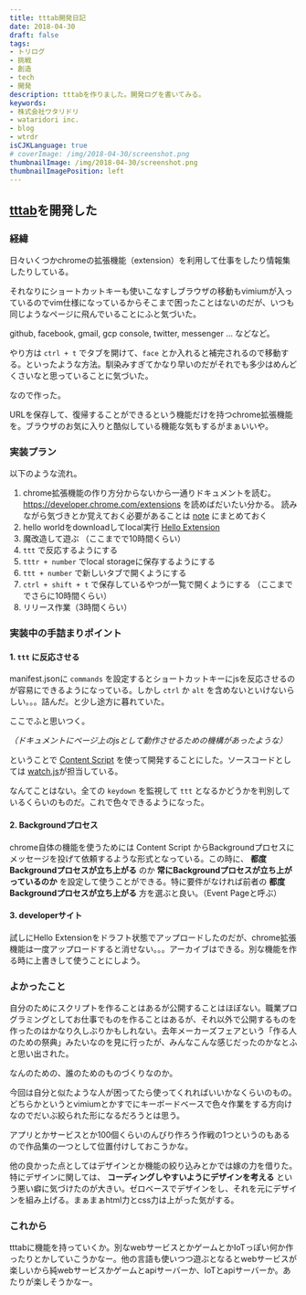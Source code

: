 ```yaml
---
title: tttab開発日記
date: 2018-04-30
draft: false
tags:
- トリログ
- 挑戦
- 創造
- tech
- 開発
description: tttabを作りました。開発ログを書いてみる。
keywords:
- 株式会社ワタリドリ
- wataridori inc.
- blog
- wtrdr
isCJKLanguage: true
# coverImage: /img/2018-04-30/screenshot.png
thumbnailImage: /img/2018-04-30/screenshot.png
thumbnailImagePosition: left
---
```


## [tttab](https://chrome.google.com/webstore/detail/tttab/mgbopccjomkajbkkjbccmpcflgcefjhn)を開発した

### 経緯

日々いくつかchromeの拡張機能（extension）を利用して仕事をしたり情報集したりしている。

それなりにショートカットキーも使いこなすしブラウザの移動もvimiumが入っているのでvim仕様になっているからそこまで困ったことはないのだが、いつも同じようなページに飛んでいることにふと気づいた。

github, facebook, gmail, gcp console, twitter, messenger ... などなど。

やり方は `ctrl + t` でタブを開けて、`face` とか入れると補完されるので移動する。といったような方法。馴染みすぎてかなり早いのだがそれでも多少はめんどくさいなと思っていることに気づいた。

なので作った。

URLを保存して、復帰することができるという機能だけを持つchrome拡張機能を。ブラウザのお気に入りと酷似している機能な気もするがまぁいいや。

### 実装プラン

以下のような流れ。

1. chrome拡張機能の作り方分からないから一通りドキュメントを読む。
   https://developer.chrome.com/extensions を読めばだいたい分かる。
   読みながら気づきとか覚えておく必要があることは [note](https://github.com/wtrdr/tttab/blob/master/note/developer.md) にまとめておく
1. hello worldをdownloadしてlocal実行
   [Hello Extension](https://developer.chrome.com/extensions/examples/tutorials/hello_extensions.zip)
1. 魔改造して遊ぶ
   （ここまでで10時間くらい）
1. `ttt` で反応するようにする
1. `tttr + number` でlocal storageに保存するようにする
1. `ttt + number` で新しいタブで開くようにする
1. `ctrl + shift + t` で保存しているやつが一覧で開くようにする
   （ここまででさらに10時間くらい）
1. リリース作業（3時間くらい）

### 実装中の手詰まりポイント

#### 1. `ttt` に反応させる

manifest.jsonに `commands` を設定するとショートカットキーにjsを反応させるのが容易にできるようになっている。しかし `ctrl` か `alt` を含めないといけないらしい。。。詰んだ。と少し途方に暮れていた。

ここでふと思いつく。

*（ドキュメントにページ上のjsとして動作させるための機構があったような）*

ということで [Content Script](https://developer.chrome.com/extensions/content_scripts) を使って開発することにした。ソースコードとしては [watch.js](https://github.com/wtrdr/tttab/blob/master/watch.js)が担当している。

なんてことはない。全ての `keydown` を監視して `ttt` となるかどうかを判別しているくらいのものだ。これで色々できるようになった。

#### 2. Backgroundプロセス

chrome自体の機能を使うためには Content Script からBackgroundプロセスにメッセージを投げて依頼するような形式となっている。この時に、 **都度Backgroundプロセスが立ち上がる** のか **常にBackgroundプロセスが立ち上がっているのか** を設定して使うことができる。特に要件がなければ前者の **都度Backgroundプロセスが立ち上がる** 方を選ぶと良い。（Event Pageと呼ぶ）

#### 3. developerサイト

試しにHello Extensionをドラフト状態でアップロードしたのだが、chrome拡張機能は一度アップロードすると消せない。。。アーカイブはできる。別な機能を作る時に上書きして使うことにしよう。

### よかったこと

自分のためにスクリプトを作ることはあるが公開することはほぼない。職業プログラミングとしてお仕事でものを作ることはあるが、それ以外で公開するものを作ったのはかなり久しぶりかもしれない。去年メーカーズフェアという「作る人のための祭典」みたいなのを見に行ったが、みんなこんな感じだったのかなとふと思い出された。

なんのための、誰のためのものづくりなのか。

今回は自分と似たような人が困ってたら使ってくれればいいかなくらいのもの。どちらかというとvimiumとかすでにキーボードベースで色々作業をする方向けなのでだいぶ絞られた形になるだろうとは思う。

アプリとかサービスとか100個くらいのんびり作ろう作戦の1つというのもあるので作品集の一つとして位置付けしておこうかな。

他の良かった点としてはデザインとか機能の絞り込みとかでは嫁の力を借りた。特にデザインに関しては、 **コーディングしやすいようにデザインを考える** という悪い癖に気づけたのが大きい。ゼロベースでデザインをし、それを元にデザインを組み上げる。まぁまぁhtml力とcss力は上がった気がする。

### これから

tttabに機能を持っていくか。別なwebサービスとかゲームとかIoTっぽい何か作ったりとかしていこうかなー。他の言語も使いつつ遊ぶとなるとwebサービスが楽しいから純webサービスかゲームとapiサーバーか、IoTとapiサーバーか。あたりが楽しそうかなー。
